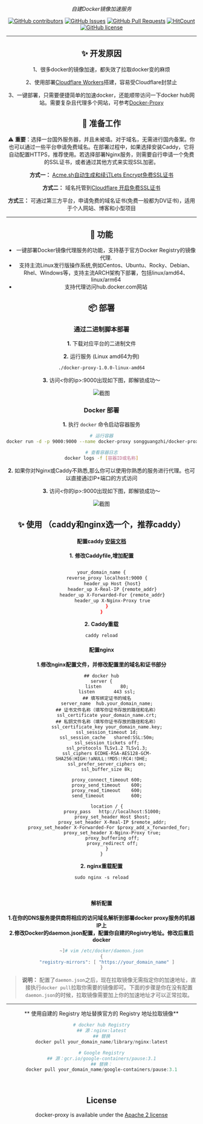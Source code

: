 <div style="text-align: center">
  <p align="center">
      <i>自建Docker镜像加速服务</i>
  </p>
</div>

<div align="center">

[![GitHub contributors](https://img.shields.io/github/contributors/Garretqaq/docker-proxy)](https://github.com/Garretqaq/docker-proxy/graphs/contributors)
[![GitHub Issues](https://img.shields.io/github/issues/dqzboy/Docker-Proxy.svg)](https://github.com/Garretqaq/docker-proxy/issues)
[![GitHub Pull Requests](https://img.shields.io/github/stars/dqzboy/Docker-Proxy)](https://github.com/Garretqaq/docker-proxy)
[![HitCount](https://views.whatilearened.today/views/github/dqzboy/Docker-Proxy.svg)](https://github.com/Garretqaq/docker-proxy)
[![GitHub license](https://img.shields.io/github/license/dqzboy/Docker-Proxy)](https://github.com/Garretqaq/docker-proxy/blob/main/LICENSE)

---

## ✨ 开发原因

1、很多docker的镜像加速，都失效了拉取docker变的麻烦

2、使用部署[Cloudflare Workers](https://github.com/dqzboy/Workers-Proxy-Docker)搭建，容易受Cloudflare封禁止

3、一键部署，只需要便捷简单的加速docker，还能顺带访问一下docker hub网站。需要复杂且代理多个网站，可参考[Docker-Proxy](https://github.com/dqzboy/Docker-Proxy)

## 📝 准备工作

⚠️  **重要**：选择一台国外服务器，并且未被墙。对于域名，无需进行国内备案。你也可以通过一些平台申请免费域名。在部署过程中，如果选择安装Caddy，它将自动配置HTTPS，推荐使用。若选择部署Nginx服务，则需要自行申请一个免费的SSL证书，或者通过其他方式来实现SSL加密。

**方式一：** [Acme.sh自动生成和续订Lets Encrypt免费SSL证书](https://www.dqzboy.com/16437.html)

**方式二：** 域名托管到[Cloudflare 开启免费SSL证书](https://www.cloudflare.com/zh-cn/application-services/products/ssl/)

**方式三：** 可通过第三方平台，申请免费的域名证书(免费一般都为DV证书)，适用于个人网站、博客和小型项目

---

## 🔨 功能

- 一键部署Docker镜像代理服务的功能，支持基于官方Docker Registry的镜像代理. 
- 支持主流Linux发行版操作系统,例如Centos、Ubuntu、Rocky、Debian、Rhel、Windows等，支持主流ARCH架构下部署，包括linux/amd64、linux/arm64
- 支持代理访问hub.docker.com网站

## 📦 部署

### 通过二进制脚本部署

**1.** 下载对应平台的二进制文件

**2.** 运行服务 (Linux amd64为例)

```sh
./docker-proxy-1.0.0-linux-amd64
```

**3.** 访问<你的ip>:9000出现如下图，即解锁成功～

![截图](https://md-server.oss-cn-guangzhou.aliyuncs.com/images/1742438458226.png)

### Docker 部署

**1.** 执行 `docker`  命令启动容器服务

```sh
# 运行容器
docker run -d -p 9000:9000 --name docker-proxy songguangzhi/docker-proxy 

# 查看容器日志
docker logs -f [容器ID或名称]
```

**2.** 如果你对Nginx或Caddy不熟悉,那么你可以使用你熟悉的服务进行代理。也可以直接通过IP+端口的方式访问

**3.** 访问<你的ip>:9000出现如下图，即解锁成功～

![截图](https://md-server.oss-cn-guangzhou.aliyuncs.com/images/1742438458226.png)

## ✨ 使用 （caddy和nginx选一个，推荐caddy）

#### 配置caddy   [安装文档](https://caddy2.dengxiaolong.com/docs/install)

**1.** **修改Caddyfile,增加配置**

```sh

your_domain_name {
    reverse_proxy localhost:9000 {
        header_up Host {host}
        header_up X-Real-IP {remote_addr}
        header_up X-Forwarded-For {remote_addr}
        header_up X-Nginx-Proxy true
    }
}

```

**2.** **Caddy重载**

```
caddy reload
```

#### 配置nginx

**1.修改nginx配置文件，并修改配置里的域名和证书部分** <br>

```
## docker hub
server {
    listen       80;
    listen       443 ssl;
    ## 填写绑定证书的域名
    server_name  hub.your_domain_name;
    ## 证书文件名称（填写你证书存放的路径和名称）
    ssl_certificate your_domain_name.crt;
    ## 私钥文件名称（填写你证书存放的路径和名称）
    ssl_certificate_key your_domain_name.key;
    ssl_session_timeout 1d;
    ssl_session_cache   shared:SSL:50m;
    ssl_session_tickets off;
    ssl_protocols TLSv1.2 TLSv1.3;
    ssl_ciphers ECDHE-RSA-AES128-GCM-SHA256:HIGH:!aNULL:!MD5:!RC4:!DHE;
    ssl_prefer_server_ciphers on;
    ssl_buffer_size 8k;

    proxy_connect_timeout 600;
    proxy_send_timeout    600;
    proxy_read_timeout    600;
    send_timeout          600;

    location / {
        proxy_pass   http://localhost:51000;
        proxy_set_header Host $host;
        proxy_set_header X-Real-IP $remote_addr;
        proxy_set_header X-Forwarded-For $proxy_add_x_forwarded_for;        
        proxy_set_header X-Nginx-Proxy true;
        proxy_buffering off;
        proxy_redirect off;
    }
}
```

**2.** **nginx重载配置**

```
sudo nginx -s reload
```

<br/>

#### 解析配置

**1.在你的DNS服务提供商将相应的访问域名解析到部署docker proxy服务的机器IP上** <br>
**2.修改Docker的daemon.json配置，配置你自建的Registry地址。修改后重启docker**

```powershell
~]# vim /etc/docker/daemon.json
{
    "registry-mirrors": [ "https://your_domain_name" ]
}
```

> **说明：** 配置了`daemon.json`之后，现在拉取镜像无需指定你的加速地址，直接执行`docker pull`拉取你需要的镜像即可。下面的步骤是你在没有配置`daemon.json`的时候，拉取镜像需要加上你的加速地址才可以正常拉取。

---

** 使用自建的 Registry 地址替换官方的 Registry 地址拉取镜像**

```powershell
# docker hub Registry
## 源：nginx:latest
## 替换
docker pull your_domain_name/library/nginx:latest

# Google Registry
## 源：gcr.io/google-containers/pause:3.1
## 替换：
docker pull your_domain_name/google-containers/pause:3.1
```

<br/>

## License

docker-proxy is available under the [Apache 2 license](./LICENSE)
